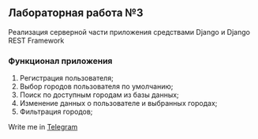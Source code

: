 ## Лабораторная работа №3 
Реализация серверной части приложения средствами Django и Django REST Framework

### Функционал приложения
1. Регистрация пользователя;
2. Выбор городов пользователя по умолчанию;
3. Поиск по доступным городам из базы данных;
4. Изменение данных о пользователе и выбранных городах;
5. Фильтрация городов;

Write me in [Telegram](http://t.me/vank78)
